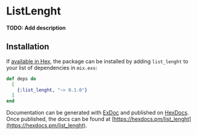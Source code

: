 # ListLenght

**TODO: Add description**

## Installation

If [available in Hex](https://hex.pm/docs/publish), the package can be installed
by adding `list_lenght` to your list of dependencies in `mix.exs`:

```elixir
def deps do
  [
    {:list_lenght, "~> 0.1.0"}
  ]
end
```

Documentation can be generated with [ExDoc](https://github.com/elixir-lang/ex_doc)
and published on [HexDocs](https://hexdocs.pm). Once published, the docs can
be found at [https://hexdocs.pm/list_lenght](https://hexdocs.pm/list_lenght).

